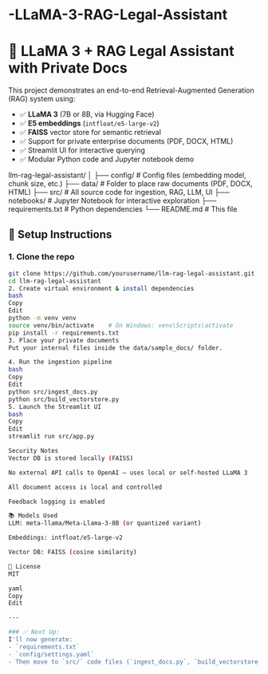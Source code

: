 # -LLaMA-3-RAG-Legal-Assistant
# 🧠 LLaMA 3 + RAG Legal Assistant with Private Docs

This project demonstrates an end-to-end Retrieval-Augmented Generation (RAG) system using:
- ✅ **LLaMA 3** (7B or 8B, via Hugging Face)
- ✅ **E5 embeddings** (`intfloat/e5-large-v2`)
- ✅ **FAISS** vector store for semantic retrieval
- ✅ Support for private enterprise documents (PDF, DOCX, HTML)
- ✅ Streamlit UI for interactive querying
- ✅ Modular Python code and Jupyter notebook demo


llm-rag-legal-assistant/
│
├── config/ # Config files (embedding model, chunk size, etc.)
├── data/ # Folder to place raw documents (PDF, DOCX, HTML)
├── src/ # All source code for ingestion, RAG, LLM, UI
├── notebooks/ # Jupyter Notebook for interactive exploration
├── requirements.txt # Python dependencies
└── README.md # This file

## 🔧 Setup Instructions

### 1. Clone the repo

```bash
git clone https://github.com/yourusername/llm-rag-legal-assistant.git
cd llm-rag-legal-assistant
2. Create virtual environment & install dependencies
bash
Copy
Edit
python -m venv venv
source venv/bin/activate    # On Windows: venv\Scripts\activate
pip install -r requirements.txt
3. Place your private documents
Put your internal files inside the data/sample_docs/ folder.

4. Run the ingestion pipeline
bash
Copy
Edit
python src/ingest_docs.py
python src/build_vectorstore.py
5. Launch the Streamlit UI
bash
Copy
Edit
streamlit run src/app.py

Security Notes
Vector DB is stored locally (FAISS)

No external API calls to OpenAI — uses local or self-hosted LLaMA 3

All document access is local and controlled

Feedback logging is enabled

📚 Models Used
LLM: meta-llama/Meta-Llama-3-8B (or quantized variant)

Embeddings: intfloat/e5-large-v2

Vector DB: FAISS (cosine similarity)

📄 License
MIT

yaml
Copy
Edit

---

### ✅ Next Up:
I'll now generate:
- `requirements.txt`
- `config/settings.yaml`
- Then move to `src/` code files (`ingest_docs.py`, `build_vectorstore.py`, etc.)



